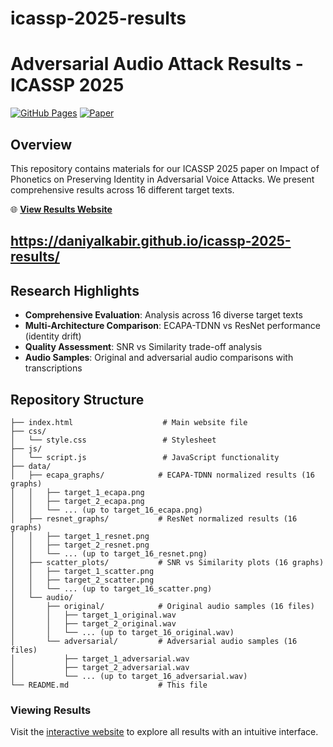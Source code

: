 # icassp-2025-results

# Adversarial Audio Attack Results - ICASSP 2025

[![GitHub Pages](https://img.shields.io/badge/GitHub%20Pages-Live-brightgreen)]((https://daniyalkabir.github.io/icassp-2025-results/))
[![Paper](https://img.shields.io/badge/Paper-ICASSP%202025-blue)]()

## Overview

This repository contains materials for our ICASSP 2025 paper on Impact of Phonetics on Preserving Identity in Adversarial Voice Attacks. We present comprehensive results across 16 different target texts.

🌐 **[View Results Website]((https://daniyalkabir.github.io/icassp-2025-results/))**

## https://daniyalkabir.github.io/icassp-2025-results/

## Research Highlights

- **Comprehensive Evaluation**: Analysis across 16 diverse target texts
- **Multi-Architecture Comparison**: ECAPA-TDNN vs ResNet performance (identity drift)
- **Quality Assessment**: SNR vs Similarity trade-off analysis
- **Audio Samples**: Original and adversarial audio comparisons with transcriptions

## Repository Structure

```
├── index.html                    # Main website file
├── css/
│   └── style.css                 # Stylesheet
├── js/
│   └── script.js                 # JavaScript functionality
├── data/
│   ├── ecapa_graphs/            # ECAPA-TDNN normalized results (16 graphs)
│   │   ├── target_1_ecapa.png
│   │   ├── target_2_ecapa.png
│   │   └── ... (up to target_16_ecapa.png)
│   ├── resnet_graphs/           # ResNet normalized results (16 graphs)
│   │   ├── target_1_resnet.png
│   │   ├── target_2_resnet.png
│   │   └── ... (up to target_16_resnet.png)
│   ├── scatter_plots/           # SNR vs Similarity plots (16 graphs)
│   │   ├── target_1_scatter.png
│   │   ├── target_2_scatter.png
│   │   └── ... (up to target_16_scatter.png)
│   └── audio/
│       ├── original/            # Original audio samples (16 files)
│       │   ├── target_1_original.wav
│       │   ├── target_2_original.wav
│       │   └── ... (up to target_16_original.wav)
│       └── adversarial/         # Adversarial audio samples (16 files)
│           ├── target_1_adversarial.wav
│           ├── target_2_adversarial.wav
│           └── ... (up to target_16_adversarial.wav)
└── README.md                    # This file
```


### Viewing Results
Visit the [interactive website]([https://daniyalkabir.github.io/icassp-2025-results/]) to explore all results with an intuitive interface.

